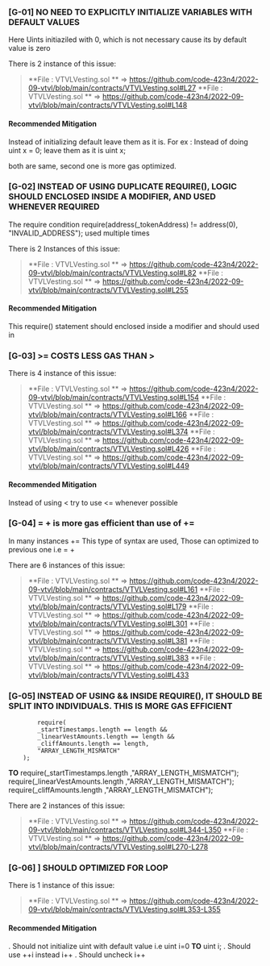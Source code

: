 ### [G-01] NO NEED TO EXPLICITLY INITIALIZE VARIABLES WITH DEFAULT VALUES

Here Uints initiaziled with 0, which is not necessary cause its by default value is zero

There is 2 instance of this issue:


> **File :  VTVLVesting.sol ** => https://github.com/code-423n4/2022-09-vtvl/blob/main/contracts/VTVLVesting.sol#L27
> **File :  VTVLVesting.sol ** => https://github.com/code-423n4/2022-09-vtvl/blob/main/contracts/VTVLVesting.sol#L148

#### Recommended Mitigation

Instead of initializing default leave them as it is.
For ex : 
           Instead of doing uint x = 0;
           leave them as it is uint x;

both are same, second one is more gas optimized.



### [G-02] INSTEAD OF USING DUPLICATE REQUIRE(), LOGIC SHOULD ENCLOSED INSIDE A MODIFIER, AND USED WHENEVER REQUIRED

The require condition require(address(_tokenAddress) != address(0), "INVALID_ADDRESS");  used multiple times

There is 2 Instances of this issue:

> **File :  VTVLVesting.sol ** => https://github.com/code-423n4/2022-09-vtvl/blob/main/contracts/VTVLVesting.sol#L82
> **File :  VTVLVesting.sol ** => https://github.com/code-423n4/2022-09-vtvl/blob/main/contracts/VTVLVesting.sol#L255


#### Recommended Mitigation

This require() statement should enclosed inside a modifier and should used in 




### [G-03] >= COSTS LESS GAS THAN >

There is 4 instance of this issue:

> **File :  VTVLVesting.sol ** => https://github.com/code-423n4/2022-09-vtvl/blob/main/contracts/VTVLVesting.sol#L154
> **File :  VTVLVesting.sol ** => https://github.com/code-423n4/2022-09-vtvl/blob/main/contracts/VTVLVesting.sol#L166
> **File :  VTVLVesting.sol ** => https://github.com/code-423n4/2022-09-vtvl/blob/main/contracts/VTVLVesting.sol#L374
> **File :  VTVLVesting.sol ** => https://github.com/code-423n4/2022-09-vtvl/blob/main/contracts/VTVLVesting.sol#L426
> **File :  VTVLVesting.sol ** => https://github.com/code-423n4/2022-09-vtvl/blob/main/contracts/VTVLVesting.sol#L449


#### Recommended Mitigation

Instead of using < try to use <= whenever possible




### [G-04] <x> = <x> + <y> is more gas efficient than use of <x> += <y>

In many instances <x> += <y> This type of syntax are used, Those can optimized to previous one i.e  <x> = <x> + <y>

There are 6 instances of this issue:
 
> **File :  VTVLVesting.sol ** => https://github.com/code-423n4/2022-09-vtvl/blob/main/contracts/VTVLVesting.sol#L161
> **File :  VTVLVesting.sol ** => https://github.com/code-423n4/2022-09-vtvl/blob/main/contracts/VTVLVesting.sol#L179
> **File :  VTVLVesting.sol ** => https://github.com/code-423n4/2022-09-vtvl/blob/main/contracts/VTVLVesting.sol#L301
> **File :  VTVLVesting.sol ** => https://github.com/code-423n4/2022-09-vtvl/blob/main/contracts/VTVLVesting.sol#L381
> **File :  VTVLVesting.sol ** => https://github.com/code-423n4/2022-09-vtvl/blob/main/contracts/VTVLVesting.sol#L383
> **File :  VTVLVesting.sol ** => https://github.com/code-423n4/2022-09-vtvl/blob/main/contracts/VTVLVesting.sol#L433




### [G-05] INSTEAD OF USING && INSIDE REQUIRE(), IT SHOULD BE SPLIT INTO INDIVIDUALS. THIS IS MORE GAS EFFICIENT 

            require(
			_startTimestamps.length == length &&
			_linearVestAmounts.length == length &&
			_cliffAmounts.length == length,
			"ARRAY_LENGTH_MISMATCH"
		);
**TO**
           require(_startTimestamps.length ,"ARRAY_LENGTH_MISMATCH");
           require(_linearVestAmounts.length ,"ARRAY_LENGTH_MISMATCH");
           require(_cliffAmounts.length ,"ARRAY_LENGTH_MISMATCH");

There are 2 instances of this issue:

> **File :  VTVLVesting.sol ** => https://github.com/code-423n4/2022-09-vtvl/blob/main/contracts/VTVLVesting.sol#L344-L350
> **File :  VTVLVesting.sol ** => https://github.com/code-423n4/2022-09-vtvl/blob/main/contracts/VTVLVesting.sol#L270-L278




### [G-06] ] SHOULD OPTIMIZED FOR LOOP

There is 1 instance of this issue: 

> **File :  VTVLVesting.sol ** => https://github.com/code-423n4/2022-09-vtvl/blob/main/contracts/VTVLVesting.sol#L353-L355

#### Recommended Mitigation

. Should not initialize uint with default value i.e uint i=0 **TO** uint i;
. Should use ++i instead i++
. Should uncheck i++





